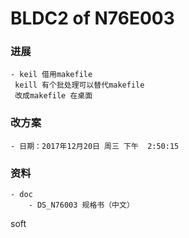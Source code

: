 # BLDC2 of N76E003
### 进展
	- keil 借用makefile
     keill 有个批处理可以替代makefile
     改成makefile 在桌面

### 改方案
	- 日期：2017年12月20日 周三 下午  2:50:15

### 资料
	- doc
		- DS_N76003 规格书（中文）

  soft

